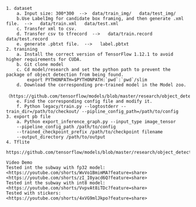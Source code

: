 
	1. dataset
		a. Input size: 300*300  -->  data/train_img/   data/test_img/
		b.Use LabelImg for candidate box framing, and then generate .xml file.  -->   data/train.xml   data/test.xml
		c. Transfer xml to csv.
		d. Transfer csv to tfrecord  -->   data/train.record   data/test.record
		e. generate .pbtxt file.  -->   label.pbtxt
	2. tranining
		a. Install the correct version of TensorFlow 1.12.1 to avoid higher requirements for CUDA.
		b. Git clone model
		c. Cd model/research and set the python path to prevent the package of object detection from being found.
		    export PYTHONPATH=$PYTHONPATH:`pwd`:`pwd`/slim
		d. Download the corresponding pre-trained model in the Model zoo.
		（https://github.com/tensorflow/models/blob/master/research/object_detection/g3doc/detection_model_zoo.md）
		e. Find the corresponding config file and modify it. 
		f. Python legacy/train.py --logtostderr --train_dir=/path/to/checkout/ --pipline_config_path=/path/to/config
	3. export pb file
		a. Python export_inference_graph.py --input_type image_tensor 
		--pipeline_config_path /path/to/config
		--trained_checkpoint_prefix /path/to/checkpoint filename
		--output_directory /path/to/output
	4. Tflite
	    https://github.com/tensorflow/models/blob/master/research/object_detection/g3doc/running_on_mobile_tensorflowlite.md
	
	Video Demo
	Tested int the subway with fp32 model:
	<https://youtube.com/shorts/WvVo1BmimMA?feature=share>
	<https://youtube.com/shorts/zI_I0yacd6Q?feature=share>
	Tested int the subway with int8 model:
	<https://youtube.com/shorts/VvpvAt8iTDc?feature=share>
	Tested with stickers:
	<https://youtube.com/shorts/4xVG9mlJkpo?feature=share>
